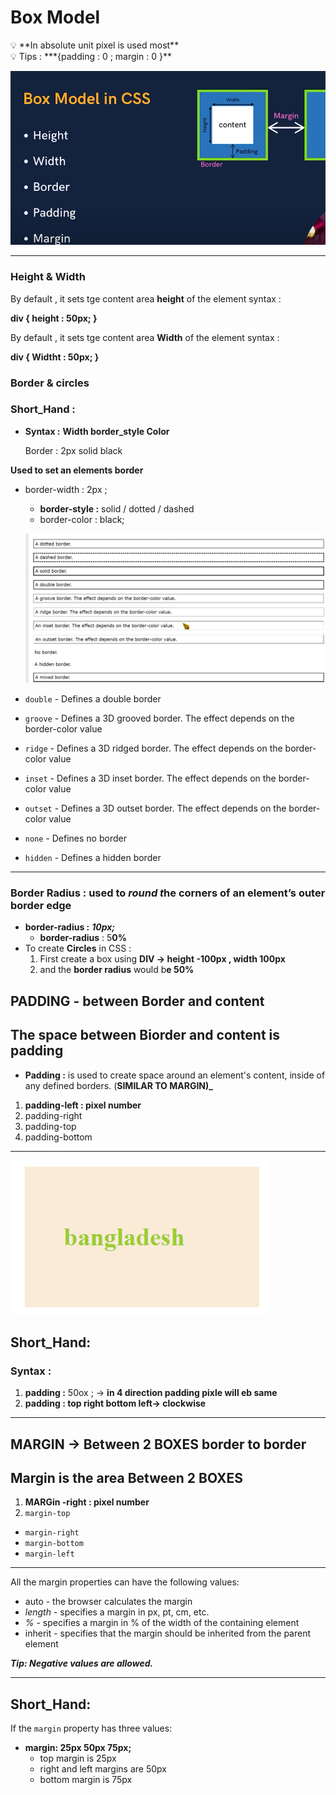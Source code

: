 # Box Model

<aside>
💡 **In absolute unit pixel is used most**

</aside>

<aside>
💡 Tips :  ***{padding : 0 ; margin : 0  }**

</aside>

![Untitled](Box%20Model%205ed92567d62d407e8b670f4fa4253a9e/Untitled.png)

---

### Height & Width

By default , it sets tge content area **height** of the element
syntax :

**div {   height : 50px;  }**

By default , it sets tge content area **Width** of the element
syntax :

**div {   Widtht : 50px;  }**

### Border & circles

### Short_Hand :

- **Syntax :**  **Width border_style Color**
    
    Border : 2px solid black
    

**Used to set an elements border**

- border-width : 2px ;
    - **border-style :** solid / dotted / dashed
    - border-color : black;
    
    ![Screenshot_2.png](Box%20Model%205ed92567d62d407e8b670f4fa4253a9e/Screenshot_2.png)
    

- `double` - Defines a double border
- `groove` - Defines a 3D grooved border. The effect depends on the border-color value
- `ridge` - Defines a 3D ridged border. The effect depends on the border-color value
- `inset` - Defines a 3D inset border. The effect depends on the border-color value
- `outset` - Defines a 3D outset border. The effect depends on the border-color value
- `none` - Defines no border
- `hidden` - Defines a hidden border

---

### **Border Radius :** used to ***round t***he corners of an element’s outer border edge

- **border-radius :** ***10px;***
    - **border-radius** : 5**0%**
- To create **Circles** in CSS :
    1. First create a box using **DIV → height -100px , width 100px**
    2. and the **border radius** would b**e 50%**

## PADDING -  between Border and content

## The space between Biorder and content is padding

- **Padding :** is used to create space around an element's content, inside of any defined borders. (**SIMILAR TO MARGIN)_**

1. **padding-left : pixel number**
2. padding-right
3. padding-top
4. padding-bottom

---

![Screenshot_1.png](Box%20Model%205ed92567d62d407e8b670f4fa4253a9e/Screenshot_1.png)

## Short_Hand:

### Syntax :

1. **padding :** 50ox ; → **in 4 direction padding pixle will eb same**
2. **padding : top right bottom left→ clockwise**

---

## MARGIN →  **Between 2 BOXES border to border**

## Margin is the **area Between 2 BOXES**

1. **MARGin -right : pixel number**
2. `margin-top`
- `margin-right`
- `margin-bottom`
- `margin-left`

---

All the margin properties can have the following values:

- auto - the browser calculates the margin
- *length* - specifies a margin in px, pt, cm, etc.
- *%* - specifies a margin in % of the width of the containing element
- inherit - specifies that the margin should be inherited from the parent element

***Tip: Negative values are allowed.***

---

## Short_Hand:

If the `margin` property has three values:

- **margin: 25px 50px 75px;**
    - top margin is 25px
    - right and left margins are 50px
    - bottom margin is 75px